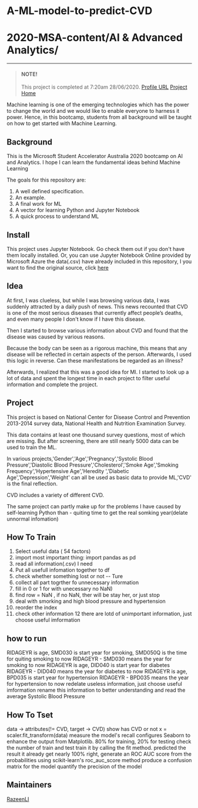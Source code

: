 # A-ML-model-to-predict-CVD
# 2020-MSA-content/AI & Advanced Analytics/
***
>#### NOTE!
>This project is completed at 7:20am 28/06/2020.
>[Profile URL](https://docs.microsoft.com/zh-cn/users/razeenrunzeli-5739/)
>[Project Home](https://github.com/AUMSA/2020-MSA-content/tree/master/AI%20%26%20Advanced%20Analytics)
 
Machine learning is one of the emerging technologies which has the power to change the world and we would like to enable everyone to harness it power. Hence, in this bootcamp, students from all background will be taught on how to get started with Machine Learning.
 
## Background
 
This is the Microsoft Student Accelerator Australia 2020 bootcamp on AI and Analytics. 
I hope  I can learn the fundamental ideas behind Machine Learning
 
 The goals for this repository are:
1. A well defined specification.
2. An example.
3. A final work for ML
4. A vector for learning Python and Jupyter Notebook
5. A quick process to understand ML
 
## Install
 
This project uses Jupyter Notebook. Go check them out if you don't have them locally installed.
Or, you can use Jupyter Notebook Online provided by Microsoft Azure
the data(.csv) have already included in this repository, I you want to find the original source, click [here](https://www.kaggle.com/cdc/national-health-and-nutrition-examination-survey?select=questionnaire.csv)
 
## Idea
 
At first, I was clueless, but while I was browsing various data, I was suddenly attracted by a daily push of news. This news recounted that CVD is one of the most serious diseases that currently affect people’s deaths, and even many people I don't know if I have this disease.

Then I started to browse various information about CVD and found that the disease was caused by various reasons.

Because the body can be seen as a rigorous machine, this means that any disease will be reflected in certain aspects of the person. Afterwards, I used this logic in reverse. Can these manifestations be regarded as an illness?

Afterwards, I realized that this was a good idea for Ml. I started to look up a lot of data and spent the longest time in each project to filter useful information and complete the project.
 
## Project

This project is based on National Center for Disease Control and Prevention 2013-2014 survey data, National Health and Nutrition Examination Survey.

This data contains at least one thousand survey questions, most of which are missing. But after screening, there are still nearly 5000 data can be used to train the ML.

In various projects,'Gender','Age','Pregnancy','Systolic Blood Pressure','Diastolic Blood Pressure','Cholesterol','Smoke Age','Smoking Frequency','Hypertensive Age','Heredity ','Diabetic Age','Depression','Weight' can all be used as basic data to provide ML,'CVD' is the final reflection.

CVD includes a variety of different CVD.

The same project can partly make up for the problems I have caused by self-learning Python
than - quiting time to get the real somking year(delate unnormal infomation)

## How To Train

1. Select useful data ( 54 factors)
2. import most important thing: import pandas as pd
3. read all information(.csv) I need
4. Put all usefull infomation together to df
5. check whether something lost or not -- Ture
6. collect all part togrther fo unnecessary information 
7. fill in 0 or 1 for with unecessary no NaN)
8. find row = NaN , if no NaN, ther will be stay her, or just stop
9. deal with smorking and high blood pressure and hypertension
10. reorder the index
11. check other information 
12 there are lotd of unimportant information, just choose useful imformation

## how to run
RIDAGEYR is age, SMD030 is start year for smoking, SMD050Q is the time for quiting smoking to now
RIDAGEYR - SMD030 means the year for smoking to now
RIDAGEYR is age, DID040 is start year for diabetes
RIDAGEYR - DID040 means the year for diabetes to now
RIDAGEYR is age, BPD035 is start year for hypertension
RIDAGEYR - BPD035 means the year for hypertension to now
redelate useless information, just choose useful imformation
rename this information to better understanding and read
the average Systolic Blood Pressure


## How To Tset
data -> attributes(!= CVD, target -> CVD)
show has CVD or not
x = scaler.fit_transform(data)
measure the model's recall
configures Seaborn to enhance the output from Matplotlib.
80% for training, 20% for testing
check the number of train and test
train it by calling the fit method.
predicted the result 
it already get nearly 100% right, generate an ROC AUC score from the probabilities using scikit-learn's roc_auc_score method
produce a confusion matrix for the model
quantify the precision of the model



## Maintainers
[RazeenLI](https://github.com/RazeenLI)

